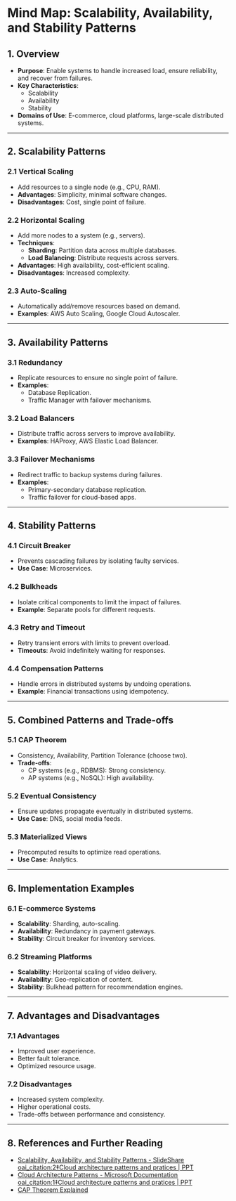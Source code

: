# Mind Map: Scalability, Availability, and Stability Patterns

## 1. Overview
   - **Purpose**: Enable systems to handle increased load, ensure reliability, and recover from failures.
   - **Key Characteristics**:
     - Scalability
     - Availability
     - Stability
   - **Domains of Use**: E-commerce, cloud platforms, large-scale distributed systems.

---

## 2. Scalability Patterns
### 2.1 Vertical Scaling
   - Add resources to a single node (e.g., CPU, RAM).
   - **Advantages**: Simplicity, minimal software changes.
   - **Disadvantages**: Cost, single point of failure.

### 2.2 Horizontal Scaling
   - Add more nodes to a system (e.g., servers).
   - **Techniques**:
     - **Sharding**: Partition data across multiple databases.
     - **Load Balancing**: Distribute requests across servers.
   - **Advantages**: High availability, cost-efficient scaling.
   - **Disadvantages**: Increased complexity.

### 2.3 Auto-Scaling
   - Automatically add/remove resources based on demand.
   - **Examples**: AWS Auto Scaling, Google Cloud Autoscaler.

---

## 3. Availability Patterns
### 3.1 Redundancy
   - Replicate resources to ensure no single point of failure.
   - **Examples**:
     - Database Replication.
     - Traffic Manager with failover mechanisms.

### 3.2 Load Balancers
   - Distribute traffic across servers to improve availability.
   - **Examples**: HAProxy, AWS Elastic Load Balancer.

### 3.3 Failover Mechanisms
   - Redirect traffic to backup systems during failures.
   - **Examples**:
     - Primary-secondary database replication.
     - Traffic failover for cloud-based apps.

---

## 4. Stability Patterns
### 4.1 Circuit Breaker
   - Prevents cascading failures by isolating faulty services.
   - **Use Case**: Microservices.

### 4.2 Bulkheads
   - Isolate critical components to limit the impact of failures.
   - **Example**: Separate pools for different requests.

### 4.3 Retry and Timeout
   - Retry transient errors with limits to prevent overload.
   - **Timeouts**: Avoid indefinitely waiting for responses.

### 4.4 Compensation Patterns
   - Handle errors in distributed systems by undoing operations.
   - **Example**: Financial transactions using idempotency.

---

## 5. Combined Patterns and Trade-offs
### 5.1 CAP Theorem
   - Consistency, Availability, Partition Tolerance (choose two).
   - **Trade-offs**:
     - CP systems (e.g., RDBMS): Strong consistency.
     - AP systems (e.g., NoSQL): High availability.

### 5.2 Eventual Consistency
   - Ensure updates propagate eventually in distributed systems.
   - **Use Case**: DNS, social media feeds.

### 5.3 Materialized Views
   - Precomputed results to optimize read operations.
   - **Use Case**: Analytics.

---

## 6. Implementation Examples
### 6.1 E-commerce Systems
   - **Scalability**: Sharding, auto-scaling.
   - **Availability**: Redundancy in payment gateways.
   - **Stability**: Circuit breaker for inventory services.

### 6.2 Streaming Platforms
   - **Scalability**: Horizontal scaling of video delivery.
   - **Availability**: Geo-replication of content.
   - **Stability**: Bulkhead pattern for recommendation engines.

---

## 7. Advantages and Disadvantages
### 7.1 Advantages
   - Improved user experience.
   - Better fault tolerance.
   - Optimized resource usage.

### 7.2 Disadvantages
   - Increased system complexity.
   - Higher operational costs.
   - Trade-offs between performance and consistency.

---

## 8. References and Further Reading
   - [Scalability, Availability, and Stability Patterns - SlideShare](https://www.slideshare.net/slideshow/scalability-availability-stability-patterns/4062682) [oai_citation:2‡Cloud architecture patterns and pratices | PPT](https://www.slideshare.net/slideshow/cloud-architecture-patterns-and-pratices/91727433)
   - [Cloud Architecture Patterns - Microsoft Documentation](https://docs.microsoft.com/en-us/azure/architecture/guide/technology-choices/data-store-comparison) [oai_citation:1‡Cloud architecture patterns and pratices | PPT](https://www.slideshare.net/slideshow/cloud-architecture-patterns-and-pratices/91727433)
   - [CAP Theorem Explained](https://en.wikipedia.org/wiki/CAP_theorem)